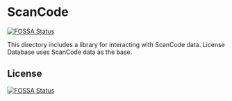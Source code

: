 # ScanCode
[![FOSSA Status](https://app.fossa.com/api/projects/git%2Bgithub.com%2Fmmurto%2Fscancode-rs.svg?type=shield)](https://app.fossa.com/projects/git%2Bgithub.com%2Fmmurto%2Fscancode-rs?ref=badge_shield)


This directory includes a library for interacting with ScanCode data. License Database uses
ScanCode data as the base.


## License
[![FOSSA Status](https://app.fossa.com/api/projects/git%2Bgithub.com%2Fmmurto%2Fscancode-rs.svg?type=large)](https://app.fossa.com/projects/git%2Bgithub.com%2Fmmurto%2Fscancode-rs?ref=badge_large)